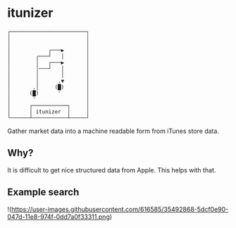 # itunizer

<pre><code>┌────────────────────────┐
│                        │
│                        │
│            ┌───▶       │
│        ┌───┘   │       │
│        │   ┌───▶       │
│        │───┘   │       │
│        │       │       │
│        │      .▼       │
│       .│     (█)       │
│      (█)      '        │
│       '                │
│      ┌───────────┐     │
│      │ itunizer  │     │
└──────┴───────────┴─────┘</code></pre>

Gather market data into a machine readable form from iTunes store data. 

## Why?

It is difficult to get nice structured data from Apple. This helps with that.

## Example search

!(https://user-images.githubusercontent.com/616585/35492868-5dcf0e90-047d-11e8-974f-0dd7a0f33311.png)
